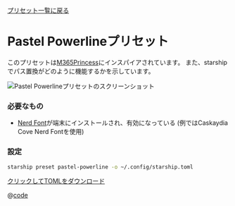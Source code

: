 [プリセット一覧に戻る](./README.md#pastel-powerline)

# Pastel Powerlineプリセット

このプリセットは[M365Princess](https://github.com/JanDeDobbeleer/oh-my-posh/blob/main/themes/M365Princess.omp.json)にインスパイアされています。 また、starshipでパス置換がどのように機能するかを示しています。

![Pastel Powerlineプリセットのスクリーンショット](/presets/img/pastel-powerline.png)

### 必要なもの

- [Nerd Font](https://www.nerdfonts.com/)が端末にインストールされ、有効になっている (例ではCaskaydia Cove Nerd Fontを使用)

### 設定

```sh
starship preset pastel-powerline -o ~/.config/starship.toml
```

[クリックしてTOMLをダウンロード](/presets/toml/pastel-powerline.toml)

@[code](../../.vuepress/public/presets/toml/pastel-powerline.toml)
